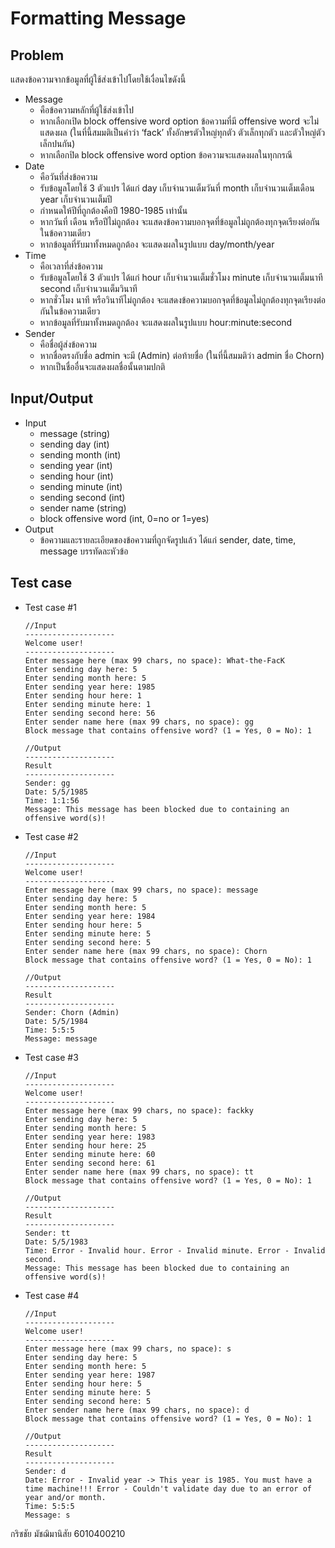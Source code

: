 # Formatting Message
## Problem

แสดงข้อความจากข้อมูลที่ผู้ใช้ส่งเข้าไปโดยใช้เงื่อนไขดังนี้

- Message
    - คือข้อความหลักที่ผู้ใช้ส่งเข้าไป
    - หากเลือกเปิด block offensive word option ข้อความที่มี offensive word จะไม่แสดงผล (ในที่นี้สมมติเป็นคำว่า ‘fack’ ทั้งอักษรตัวใหญ่ทุกตัว ตัวเล็กทุกตัว และตัวใหญ่ตัวเล็กปนกัน)
    - หากเลือกปิด block offensive word option ข้อความจะแสดงผลในทุกกรณี
- Date
    - คือวันที่ส่งข้อความ
    - รับข้อมูลโดยใช้ 3 ตัวแปร ได้แก่ day เก็บจำนวนเต็มวันที่ month เก็บจำนวนเต็มเดือน year เก็บจำนวนเต็มปี
    - กำหนดให้ปีที่ถูกต้องคือปี 1980-1985 เท่านั้น
    - หากวันที่ เดือน หรือปีไม่ถูกต้อง จะแสดงข้อความบอกจุดที่ข้อมูลไม่ถูกต้องทุกจุดเรียงต่อกันในข้อความเดียว
    - หากข้อมูลที่รับมาทั้งหมดถูกต้อง จะแสดงผลในรูปแบบ day/month/year
- Time
    - คือเวลาที่ส่งข้อความ
    - รับข้อมูลโดยใช้ 3 ตัวแปร ได้แก่ hour เก็บจำนวนเต็มชั่วโมง minute เก็บจำนวนเต็มนาที second เก็บจำนวนเต็มวินาที
    - หากชั่วโมง นาที หรือวินาทีไม่ถูกต้อง จะแสดงข้อความบอกจุดที่ข้อมูลไม่ถูกต้องทุกจุดเรียงต่อกันในข้อความเดียว
    - หากข้อมูลที่รับมาทั้งหมดถูกต้อง จะแสดงผลในรูปแบบ hour:minute:second
- Sender
    - คือชื่อผู้ส่งข้อความ
    - หากชื่อตรงกับชื่อ admin จะมี (Admin) ต่อท้ายชื่อ (ในที่นี้สมมติว่า admin ชื่อ Chorn)
    - หากเป็นชื่ออื่นจะแสดงผลชื่อนั้นตามปกติ

## Input/Output
- Input
    - message (string)
    - sending day (int)
    - sending month (int)
    - sending year (int)
    - sending hour (int)
    - sending minute (int)
    - sending second (int)
    - sender name (string)
    - block offensive word (int, 0=no or 1=yes)
- Output
    - ข้อความและรายละเอียดของข้อความที่ถูกจัดรูปแล้ว ได้แก่ sender, date, time, message บรรทัดละหัวข้อ

## Test case
- Test case #1

    ```
    //Input
    --------------------
    Welcome user!
    --------------------
    Enter message here (max 99 chars, no space): What-the-FacK
    Enter sending day here: 5
    Enter sending month here: 5
    Enter sending year here: 1985
    Enter sending hour here: 1
    Enter sending minute here: 1
    Enter sending second here: 56
    Enter sender name here (max 99 chars, no space): gg
    Block message that contains offensive word? (1 = Yes, 0 = No): 1

    //Output
    --------------------
    Result
    --------------------
    Sender: gg
    Date: 5/5/1985
    Time: 1:1:56
    Message: This message has been blocked due to containing an offensive word(s)!
    ```

- Test case #2

    ```
    //Input
    --------------------
    Welcome user!
    --------------------
    Enter message here (max 99 chars, no space): message
    Enter sending day here: 5
    Enter sending month here: 5
    Enter sending year here: 1984
    Enter sending hour here: 5
    Enter sending minute here: 5
    Enter sending second here: 5
    Enter sender name here (max 99 chars, no space): Chorn
    Block message that contains offensive word? (1 = Yes, 0 = No): 1

    //Output
    --------------------
    Result
    --------------------
    Sender: Chorn (Admin)
    Date: 5/5/1984
    Time: 5:5:5
    Message: message
    ```

- Test case #3

    ```
    //Input
    --------------------
    Welcome user!
    --------------------
    Enter message here (max 99 chars, no space): fackky
    Enter sending day here: 5
    Enter sending month here: 5
    Enter sending year here: 1983
    Enter sending hour here: 25
    Enter sending minute here: 60
    Enter sending second here: 61
    Enter sender name here (max 99 chars, no space): tt
    Block message that contains offensive word? (1 = Yes, 0 = No): 1

    //Output
    --------------------
    Result
    --------------------
    Sender: tt
    Date: 5/5/1983
    Time: Error - Invalid hour. Error - Invalid minute. Error - Invalid second.
    Message: This message has been blocked due to containing an offensive word(s)!
    ```

- Test case #4

    ```
    //Input
    --------------------
    Welcome user!
    --------------------
    Enter message here (max 99 chars, no space): s
    Enter sending day here: 5
    Enter sending month here: 5
    Enter sending year here: 1987
    Enter sending hour here: 5
    Enter sending minute here: 5
    Enter sending second here: 5
    Enter sender name here (max 99 chars, no space): d
    Block message that contains offensive word? (1 = Yes, 0 = No): 1

    //Output
    --------------------
    Result
    --------------------
    Sender: d
    Date: Error - Invalid year -> This year is 1985. You must have a time machine!!! Error - Couldn't validate day due to an error of year and/or month.
    Time: 5:5:5
    Message: s
    ```

กริชชัย มัชฌิมานิสัย 6010400210